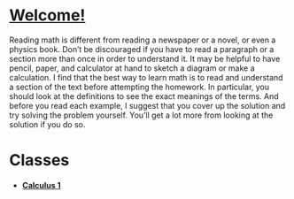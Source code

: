 # [Welcome!](About_Me.md)

Reading math is different from reading a newspaper or a novel, or even a physics book. Don’t be discouraged if you have to read a paragraph or a section more than once  in order to understand it. It may be helpful to have pencil, paper, and calculator at hand to sketch a diagram or make a  calculation. I find that the best way to learn math is to read and understand a section of the text before attempting the homework. In particular, you should look at the definitions to see the exact meanings of the terms. And before you read each example, I suggest that you cover up the solution and try solving the problem yourself. You’ll get a lot more from looking at the solution if you do so. 

# Classes
- #### [Calculus 1](Calculus/Table_Of_Contents.md)
